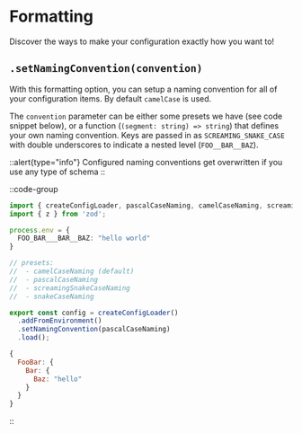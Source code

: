 # Formatting

Discover the ways to make your configuration exactly how you want to!


## `.setNamingConvention(convention)`

With this formatting option, you can setup a naming convention for all of your configuration items. By default `camelCase` is used.

The `convention` parameter can be either some presets we have (see code snippet below), or a
function (`(segment: string) => string`) that defines your own naming convention.
Keys are passed in as `SCREAMING_SNAKE_CASE` with double underscores to indicate a nested level (`FOO__BAR__BAZ`).

::alert{type="info"}
Configured naming conventions get overwritten if you use any type of schema
::

::code-group
  ```ts [config.ts]
  import { createConfigLoader, pascalCaseNaming, camelCaseNaming, screamingSnakeCaseNaming, snakeCaseNaming } from 'neat-config';
  import { z } from 'zod';

  process.env = {
    FOO_BAR___BAR__BAZ: "hello world"
  }

  // presets:
  //  - camelCaseNaming (default)
  //  - pascalCaseNaming
  //  - screamingSnakeCaseNaming
  //  - snakeCaseNaming

  export const config = createConfigLoader()
    .addFromEnvironment()
    .setNamingConvention(pascalCaseNaming)
    .load();
  ```

  ```js [result]
  {
    FooBar: {
      Bar: {
        Baz: "hello"
      }
    }
  }
  ```
::
